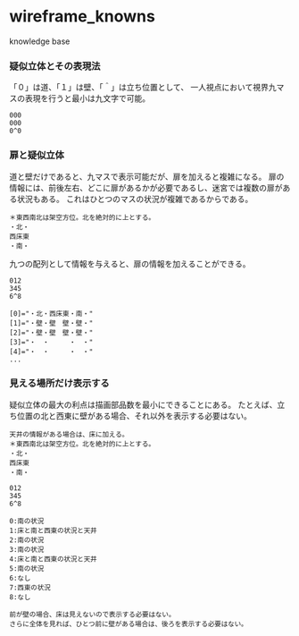 # wireframe_knowns
knowledge base
### 疑似立体とその表現法
「０」は道、「１」は壁、「＾」は立ち位置として、
一人視点において視界九マスの表現を行うと最小は九文字で可能。
```
000
000
0^0
```

### 扉と疑似立体
道と壁だけであると、九マスで表示可能だが、扉を加えると複雑になる。
扉の情報には、前後左右、どこに扉があるかが必要であるし、迷宮では複数の扉がある状況もある。
これはひとつのマスの状況が複雑であるからである。
```
＊東西南北は架空方位。北を絶対的に上とする。
・北・
西床東
・南・
```
九つの配列として情報を与えると、扉の情報を加えることができる。
```
012
345
6^8

[0]="・北・西床東・南・"
[1]="・壁・壁　壁・壁・"
[2]="・壁・壁　壁・壁・"
[3]="・　・　　　・　・"
[4]="・　・　　　・　・"
...
```

### 見える場所だけ表示する
疑似立体の最大の利点は描画部品数を最小にできることにある。
たとえば、立ち位置の北と西東に壁がある場合、それ以外を表示する必要はない。
```
天井の情報がある場合は、床に加える。
＊東西南北は架空方位。北を絶対的に上とする。
・北・
西床東
・南・

012
345
6^8

0:南の状況
1:床と南と西東の状況と天井
2:南の状況
3:南の状況
4:床と南と西東の状況と天井
5:南の状況
6:なし
7:西東の状況
8:なし

前が壁の場合、床は見えないので表示する必要はない。
さらに全体を見れば、ひとつ前に壁がある場合は、後ろを表示する必要はない。
```


